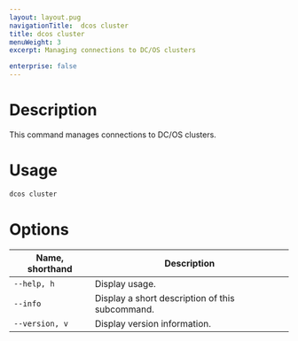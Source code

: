 ```yaml
---
layout: layout.pug
navigationTitle:  dcos cluster
title: dcos cluster
menuWeight: 3
excerpt: Managing connections to DC/OS clusters

enterprise: false
---
```


# Description
This command manages connections to DC/OS clusters.

# Usage

```bash
dcos cluster
```

# Options

| Name, shorthand |  Description |
|---------|-------------|
| `--help, h`   |  Display usage. |
| `--info`   |   Display a short description of this subcommand. |
| `--version, v`   |  Display version information. |
